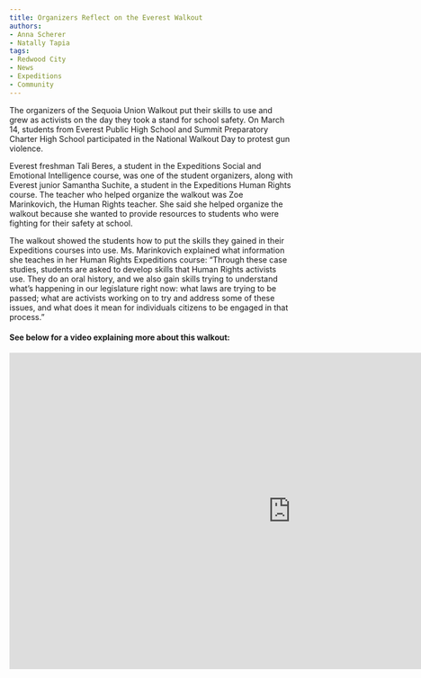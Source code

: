 ```yaml
---
title: Organizers Reflect on the Everest Walkout
authors:
- Anna Scherer
- Natally Tapia
tags:
- Redwood City
- News
- Expeditions
- Community
---
```

The organizers of the Sequoia Union Walkout put their skills to use and grew as activists on the day they took a stand for school safety. On March 14, students from Everest Public High School and Summit Preparatory Charter High School participated in
the National Walkout Day to protest gun violence.

Everest freshman Tali Beres, a student in the Expeditions Social and Emotional Intelligence course, was one of the student organizers, along with Everest junior Samantha Suchite, a student in the Expeditions Human Rights course. The teacher who helped
organize the walkout was Zoe Marinkovich, the Human Rights teacher. She said she helped organize the walkout because she wanted to provide resources to students who were fighting for their safety at school.

The walkout showed the students how to put the skills they gained in their Expeditions courses into use. Ms. Marinkovich explained what information she teaches in her Human Rights Expeditions course: “Through these case studies, students are asked to
develop skills that Human Rights activists use. They do an oral history, and we also gain skills trying to understand what’s happening in our legislature right now: what laws are trying to be passed; what are activists working on to try and address
some of these issues, and what does it mean for individuals citizens to be engaged in that process.”

#### See below for a video explaining more about this walkout:

<iframe width="1000" height="562.5" src="https://www.youtube.com/embed/q04oRKNCQFk" frameborder="0" allow="autoplay; encrypted-media" allowfullscreen></iframe>